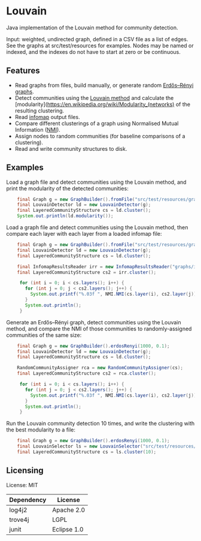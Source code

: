 # Louvain

Java implementation of the Louvain method for community detection.  

Input: weighted, undirected graph, defined in a CSV file as a list of edges.  See the graphs at src/test/resources for examples.  Nodes may be named or indexed, and the indexes do not have to start at zero or be continuous.

## Features

* Read graphs from files, build manually, or generate random [Erdős–Rényi graphs](https://en.wikipedia.org/wiki/Erd%C5%91s%E2%80%93R%C3%A9nyi_model).
* Detect communities using the [Louvain method](https://en.wikipedia.org/wiki/Louvain_modularity) and calculate the [modularity](https://en.wikipedia.org/wiki/Modularity_(networks) of the resulting clustering.
* Read [infomap](https://www.mapequation.org/) output files.
* Compare different clusterings of a graph using Normalised Mutual Information ([NMI](https://en.wikipedia.org/wiki/Mutual_information)).
* Assign nodes to random communities (for baseline comparisons of a clustering).
* Read and write community structures to disk.

## Examples

Load a graph file and detect communities using the Louvain method, and print the modularity of the detected communities:
```java
    final Graph g = new GraphBuilder().fromFile("src/test/resources/graphs/arxiv.txt", true);
    final LouvainDetector ld = new LouvainDetector(g);
    final LayeredCommunityStructure cs = ld.cluster();
    System.out.println(ld.modularity());
```

Load a graph file and detect communities using the Louvain method, then compare each layer with each layer from a loaded infomap file:
```java
    final Graph g = new GraphBuilder().fromFile("src/test/resources/graphs/arxiv.txt", true);
    final LouvainDetector ld = new LouvainDetector(g);
    final LayeredCommunityStructure cs = ld.cluster();

    final InfomapResultsReader irr = new InfomapResultsReader("graphs/infomap.tree");
    final LayeredCommunityStructure cs2 = irr.cluster();

     for (int i = 0; i < cs.layers(); i++) {
       for (int j = 0; j < cs2.layers(); j++) {
         System.out.printf("%.03f ", NMI.NMI(cs.layer(i), cs2.layer(j)));
       }
       System.out.println();
     }
```

Generate an Erdős–Rényi graph, detect communities using the Louvain method, and compare the NMI of those communities to randomly-assigned communities of the same size:
```java
    final Graph g = new GraphBuilder().erdosRenyi(1000, 0.1);
    final LouvainDetector ld = new LouvainDetector(g);
    final LayeredCommunityStructure cs = ld.cluster();

    RandomCommunityAssigner rca = new RandomCommunityAssigner(cs);
    final LayeredCommunityStructure cs2 = rca.cluster();

     for (int i = 0; i < cs.layers(); i++) {
       for (int j = 0; j < cs2.layers(); j++) {
         System.out.printf("%.03f ", NMI.NMI(cs.layer(i), cs2.layer(j)));
       }
       System.out.println();
     }
```

Run the Louvain community detection 10 times, and write the clustering with the best modularity to a file:
```java
    final Graph g = new GraphBuilder().erdosRenyi(1000, 0.1);
    final LouvainSelector ls = new LouvainSelector("src/test/resources/graphs/arxiv.txt", "out.csv");
    final LayeredCommunityStructure cs = ls.cluster(10);
```

## Licensing

License: MIT

| Dependency  | License |
| ------------- | ------------- |
| log4j2  | Apache 2.0  |
| trove4j  | LGPL  |
| junit  | Eclipse 1.0  |
